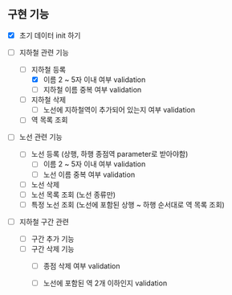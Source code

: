 ## 구현 기능

- [x] 초기 데이터 init 하기

- [ ] 지하철 관련 기능

  - [ ] 지하철 등록
    - [x] 이름 2 ~ 5자 이내 여부 validation
    - [ ] 지하철 이름 중복 여부 validation
  - [ ] 지하철 삭제
    - [ ] 노선에 지하철역이 추가되어 있는지 여부 validation
  - [ ] 역 목록 조회

- [ ] 노선 관련 기능

  - [ ] 노선 등록 (상행, 하행 종점역 parameter로 받아야함)
    - [ ] 이름 2 ~ 5자 이내 여부 validation
    - [ ] 노선 이름 중복 여부 validation
  - [ ] 노선 삭제
  - [ ] 노선 목록 조회 (노선 종류만)
  - [ ] 특정 노선 조회 (노선에 포함된 상행 ~ 하행 순서대로 역 목록 조회) 

- [ ] 지하철 구간 관련

  - [ ] 구간 추가 기능
  - [ ] 구간 삭제 기능
    - [ ] 종점 삭제 여부 validation
    - [ ] 노선에 포함된 역 2개 이하인지 validation

  

  